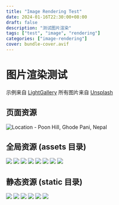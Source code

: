 ```yaml
---
title: "Image Rendering Test"
date: 2024-01-16T22:30:00+08:00
draft: false
description: "测试图片渲染"
tags: ["test", "image", "rendering"]
categories: ["image-rendering"]
cover: bundle-cover.avif
---
```


# 图片渲染测试
示例来自 [LightGallery](https://www.lightgalleryjs.com/demos/thumbnails/)
所有图片来自 [Unsplash](https://unsplash.com/)

## 页面资源
![Location - Poon Hill, Ghode Pani, Nepal](bundle.avif "Photo by - [Daniel Leone](https://unsplash.com/@danielleone)")

## 全局资源 (assets 目录)
![](images/01.avif)
![](images/02.avif)
![](images/03.avif)
![](images/04.avif)
![](images/05.avif)
![](images/06.avif)
![](images/07.avif)
![](images/08.avif)

## 静态资源 (static 目录)
![](/images/01.avif)
![](/images/02.avif)
![](/images/03.avif)
![](/images/04.avif)
![](/images/05.avif)
![](/images/06.avif)

